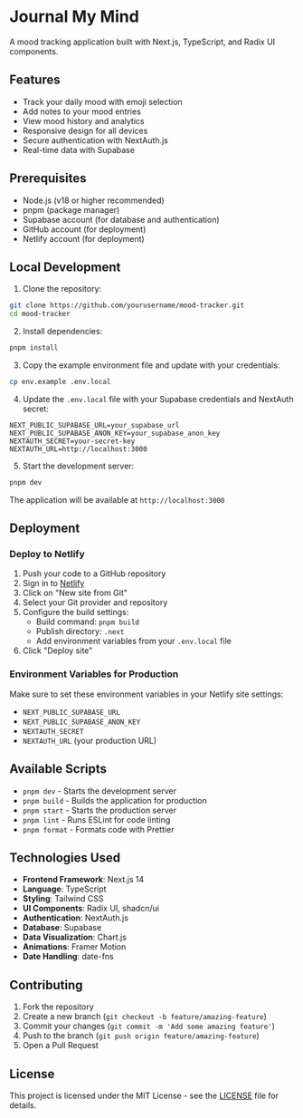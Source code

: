 # Journal My Mind

A mood tracking application built with Next.js, TypeScript, and Radix UI components.

## Features

- Track your daily mood with emoji selection
- Add notes to your mood entries
- View mood history and analytics
- Responsive design for all devices
- Secure authentication with NextAuth.js
- Real-time data with Supabase

## Prerequisites

- Node.js (v18 or higher recommended)
- pnpm (package manager)
- Supabase account (for database and authentication)
- GitHub account (for deployment)
- Netlify account (for deployment)

## Local Development

1. Clone the repository:
```bash
git clone https://github.com/yourusername/mood-tracker.git
cd mood-tracker
```

2. Install dependencies:
```bash
pnpm install
```

3. Copy the example environment file and update with your credentials:
```bash
cp env.example .env.local
```

4. Update the `.env.local` file with your Supabase credentials and NextAuth secret:
```
NEXT_PUBLIC_SUPABASE_URL=your_supabase_url
NEXT_PUBLIC_SUPABASE_ANON_KEY=your_supabase_anon_key
NEXTAUTH_SECRET=your-secret-key
NEXTAUTH_URL=http://localhost:3000
```

5. Start the development server:
```bash
pnpm dev
```

The application will be available at `http://localhost:3000`

## Deployment

### Deploy to Netlify

1. Push your code to a GitHub repository
2. Sign in to [Netlify](https://www.netlify.com/)
3. Click on "New site from Git"
4. Select your Git provider and repository
5. Configure the build settings:
   - Build command: `pnpm build`
   - Publish directory: `.next`
   - Add environment variables from your `.env.local` file
6. Click "Deploy site"

### Environment Variables for Production

Make sure to set these environment variables in your Netlify site settings:
- `NEXT_PUBLIC_SUPABASE_URL`
- `NEXT_PUBLIC_SUPABASE_ANON_KEY`
- `NEXTAUTH_SECRET`
- `NEXTAUTH_URL` (your production URL)

## Available Scripts

- `pnpm dev` - Starts the development server
- `pnpm build` - Builds the application for production
- `pnpm start` - Starts the production server
- `pnpm lint` - Runs ESLint for code linting
- `pnpm format` - Formats code with Prettier

## Technologies Used

- **Frontend Framework**: Next.js 14
- **Language**: TypeScript
- **Styling**: Tailwind CSS
- **UI Components**: Radix UI, shadcn/ui
- **Authentication**: NextAuth.js
- **Database**: Supabase
- **Data Visualization**: Chart.js
- **Animations**: Framer Motion
- **Date Handling**: date-fns

## Contributing

1. Fork the repository
2. Create a new branch (`git checkout -b feature/amazing-feature`)
3. Commit your changes (`git commit -m 'Add some amazing feature'`)
4. Push to the branch (`git push origin feature/amazing-feature`)
5. Open a Pull Request

## License

This project is licensed under the MIT License - see the [LICENSE](LICENSE) file for details.
